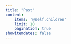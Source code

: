 ```yaml
---
title: "Past"
content:
    items: '@self.children'
    limit: 10
    pagination: true
showitemdates: false
---
```

